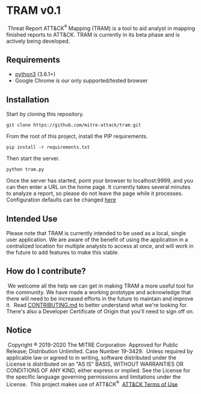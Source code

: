 # TRAM v0.1
​
Threat Report ATT&CK<sup>®</sup> Mapping (TRAM) is a tool to aid analyst in mapping finished reports to ATT&CK. TRAM is currently in its beta phase and is actively being developed.
​
## Requirements
- [python3](https://www.python.org/) (3.6.1+)
- Google Chrome is our only supported/tested browser
​
## Installation
Start by cloning this repository.
```
git clone https://github.com/mitre-attack/tram.git
```
From the root of this project, install the PIP requirements.
```
pip install -r requirements.txt
```
Then start the server.
```
python tram.py
```
Once the server has started, point your browser to localhost:9999, and you can then enter a URL on the home page.
It currently takes several minutes to analyze a report, so please do not leave the page while it processes.
​
Configuration defaults can be changed [here](https://github.com/mitre-attack/tram/wiki/TRAM-Configuration)
​
## Intended Use
Please note that TRAM is currently intended to be used as a local, single user application. We are aware of the benefit of using the application in a centralized location for multiple analysts to access at once, and will work in the future to add features to make this viable.
​
## How do I contribute?
​
We welcome all the help we can get in making TRAM a more useful tool for the community. We have made a working prototype and acknowledge that there will need to be increased efforts in the future to maintain and improve it.
​
Read [CONTRIBUTING.md](CONTRIBUTING.md) to better understand what we're looking for. There's also a Developer Certificate of Origin that you'll need to sign off on.
​
## Notice
​
Copyright ® 2019-2020 The MITRE Corporation
​
Approved for Public Release; Distribution Unlimited. Case Number 19-3429.
​
Unless required by applicable law or agreed to in writing, software
distributed under the License is distributed on an "AS IS" BASIS,
WITHOUT WARRANTIES OR CONDITIONS OF ANY KIND, either express or implied.
See the License for the specific language governing permissions and
limitations under the License.
​
This project makes use of ATT&CK<sup>®</sup>
​
[ATT&CK Terms of Use](https://attack.mitre.org/resources/terms-of-use/)